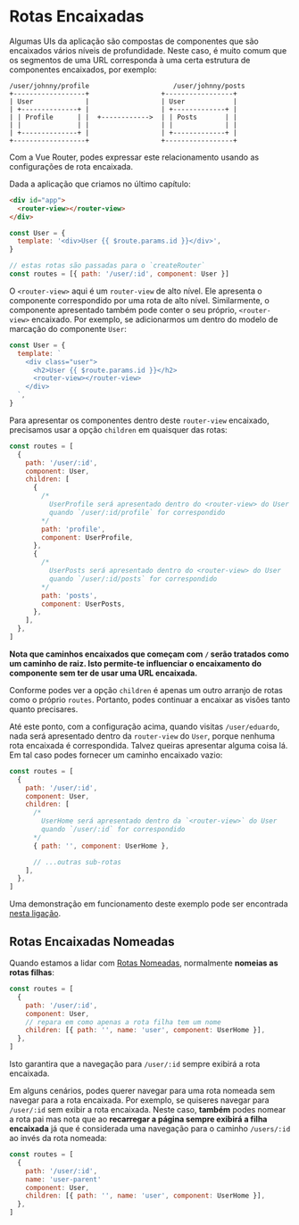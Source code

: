 # Rotas Encaixadas

<VueSchoolLink
  href="https://vueschool.io/lessons/nested-routes"
  title="Aprenda sobre as rotas encaixadas"
/>

Algumas UIs da aplicação são compostas de componentes que são encaixados vários níveis de profundidade. Neste caso, é muito comum que os segmentos de uma URL corresponda à uma certa estrutura de componentes encaixados, por exemplo:

```
/user/johnny/profile                     /user/johnny/posts
+------------------+                  +-----------------+
| User             |                  | User            |
| +--------------+ |                  | +-------------+ |
| | Profile      | |  +------------>  | | Posts       | |
| |              | |                  | |             | |
| +--------------+ |                  | +-------------+ |
+------------------+                  +-----------------+
```

Com a Vue Router, podes expressar este relacionamento usando as configurações de rota encaixada.

Dada a aplicação que criamos no último capítulo:

```html
<div id="app">
  <router-view></router-view>
</div>
```

```js
const User = {
  template: '<div>User {{ $route.params.id }}</div>',
}

// estas rotas são passadas para o `createRouter`
const routes = [{ path: '/user/:id', component: User }]
```

O `<router-view>` aqui é um `router-view` de alto nível. Ele apresenta o componente correspondido por uma rota de alto nível. Similarmente, o componente apresentado também pode conter o seu próprio, `<router-view>` encaixado. Por exemplo, se adicionarmos um dentro do modelo de marcação do componente `User`:

```js
const User = {
  template: `
    <div class="user">
      <h2>User {{ $route.params.id }}</h2>
      <router-view></router-view>
    </div>
  `,
}
```

Para apresentar os componentes dentro deste `router-view` encaixado, precisamos usar a opção `children` em quaisquer das rotas:

```js
const routes = [
  {
    path: '/user/:id',
    component: User,
    children: [
      {
        /*
          UserProfile será apresentado dentro do <router-view> do User
          quando `/user/:id/profile` for correspondido
        */
        path: 'profile',
        component: UserProfile,
      },
      {
        /*
          UserPosts será apresentado dentro do <router-view> do User
          quando `/user/:id/posts` for correspondido
        */
        path: 'posts',
        component: UserPosts,
      },
    ],
  },
]
```

**Nota que caminhos encaixados que começam com `/` serão tratados como um caminho de raiz. Isto permite-te influenciar o encaixamento do componente sem ter de usar uma URL encaixada.**

Conforme podes ver a opção `children` é apenas um outro arranjo de rotas como o próprio `routes`. Portanto, podes continuar a encaixar as visões tanto quanto precisares.

Até este ponto, com a configuração acima, quando visitas `/user/eduardo`, nada será apresentado dentro da `router-view` do `User`, porque nenhuma rota encaixada é correspondida. Talvez queiras apresentar alguma coisa lá. Em tal caso podes fornecer um caminho encaixado vazio:

```js
const routes = [
  {
    path: '/user/:id',
    component: User,
    children: [
      /*
        UserHome será apresentado dentro da `<router-view>` do User
        quando `/user/:id` for correspondido
      */
      { path: '', component: UserHome },

      // ...outras sub-rotas
    ],
  },
]
```

Uma demonstração em funcionamento deste exemplo pode ser encontrada [nesta ligação](https://codesandbox.io/s/nested-views-vue-router-4-examples-hl326?initialpath=%2Fusers%2Feduardo).

## Rotas Encaixadas Nomeadas

Quando estamos a lidar com [Rotas Nomeadas](./named-routes.md), normalmente **nomeias as rotas filhas**:

```js
const routes = [
  {
    path: '/user/:id',
    component: User,
    // repara em como apenas a rota filha tem um nome
    children: [{ path: '', name: 'user', component: UserHome }],
  },
]
```

Isto garantira que a navegação para `/user/:id` sempre exibirá a rota encaixada.

Em alguns cenários, podes querer navegar para uma rota nomeada sem navegar para a rota encaixada. Por exemplo, se quiseres navegar para `/user/:id` sem exibir a rota encaixada. Neste caso, **também** podes nomear a rota pai mas nota que ao **recarregar a página sempre exibirá a filha encaixada** já que é considerada uma navegação para o caminho `/users/:id` ao invés da rota nomeada:

```js
const routes = [
  {
    path: '/user/:id',
    name: 'user-parent'
    component: User,
    children: [{ path: '', name: 'user', component: UserHome }],
  },
]
```
